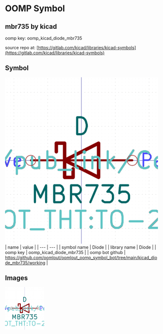 # OOMP Symbol  
## mbr735  by kicad  
  
oomp key: oomp_kicad_diode_mbr735  
  
source repo at: [https://gitlab.com/kicad/libraries/kicad-symbols](https://gitlab.com/kicad/libraries/kicad-symbols)  
## Symbol  
  
[![working.png](working_600.png)](working.png)  
| name | value | 
| --- | --- | 
| symbol name | Diode | 
| library name | Diode | 
| oomp key | oomp_kicad_diode_mbr735 | 
| oomp bot github | https://github.com/oomlout/oomlout_oomp_symbol_bot/tree/main/kicad_diode_mbr735/working | 
## Images  
  
[![working.png](working_140.png)](working.png)  

